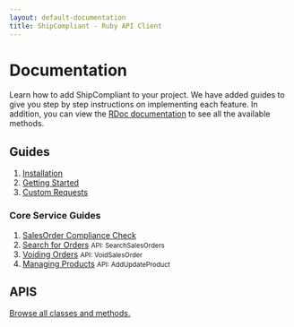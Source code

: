 ```yaml
---
layout: default-documentation
title: ShipCompliant - Ruby API Client
---
```


# Documentation

Learn how to add ShipCompliant to your project. We have added guides to give you
step by step instructions on implementing each feature. In addition, you can
view the [RDoc documentation][rdoc] to see all the available methods.

## Guides

1. [Installation](./installation.html)
2. [Getting Started](./getting-started.html)
3. [Custom Requests](./custom-requests.html)

### Core Service Guides

1. [SalesOrder Compliance Check](./sales_orders_compliance_check.html)
2. [Search for Orders](./search_sales_orders.html) <small>API:
   SearchSalesOrders</small>
3. [Voiding Orders](./void_sales_order.html) <small>API: VoidSalesOrder</small>
4. [Managing Products](./add_update_product.html) <small>API:
   AddUpdateProduct</small>

## APIS
[Browse all classes and methods.][rdoc]

[rdoc]: ../rdoc
